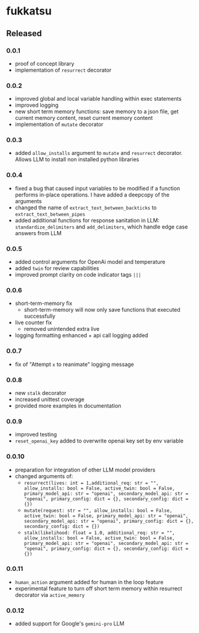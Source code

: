 # fukkatsu

## Released

### 0.0.1

- proof of concept library
- implementation of `resurrect` decorator

### 0.0.2

- improved global and local variable handling within exec statements
- improved logging
- new short term memory functions: save memory to a json file, get current memory content, reset current memory content
- implementation of `mutate` decorator

### 0.0.3

- added `allow_installs` argument to `mutate` and `resurrect` decorator. Allows LLM to install non installed python libraries

### 0.0.4

- fixed a bug that caused input variables to be modified if a function performs in-place operations. I have added a deepcopy of the arguments
- changed the name of `extract_text_between_backticks` to `extract_text_between_pipes`
- added additional functions for response sanitation in LLM: `standardize_delimiters` and `add_delimiters`, which handle edge case answers from LLM

### 0.0.5

- added control arguments for OpenAi model and temperature
- added `twin` for review capabilities
- improved prompt clarity on code indicator tags `|||`

### 0.0.6

- short-term-memory fix
    - short-term-memory will now only save functions that executed successfully
- live counter fix
    - removed unintended extra live
- logging formatting enhanced + api call logging added

### 0.0.7

- fix of "Attempt `x` to reanimate" logging message


### 0.0.8

- new `stalk` decorator
- increased unittest coverage
- provided more examples in documentation

### 0.0.9

- improved testing
- `reset_openai_key` added to overwrite openai key set by env variable

### 0.0.10

- preparation for integration of other LLM model providers
- changed arguments of:
    - `resurrect(lives: int = 1,additional_req: str = "", allow_installs: bool = False, active_twin: bool = False, primary_model_api: str = "openai", secondary_model_api: str = "openai", primary_config: dict = {}, secondary_config: dict = {})`
    - `mutate(request: str = "", allow_installs: bool = False, active_twin: bool = False, primary_model_api: str = "openai", secondary_model_api: str = "openai", primary_config: dict = {}, secondary_config: dict = {})`
    - `stalk(likelihood: float = 1.0, additional_req: str = "", allow_installs: bool = False, active_twin: bool = False, primary_model_api: str = "openai", secondary_model_api: str = "openai", primary_config: dict = {}, secondary_config: dict = {})`

### 0.0.11

- `human_action` argument added for human in the loop feature
- experimental feature to turn off short term memory within resurrect decorator via `active_memory`

### 0.0.12

- added support for Google's `gemini-pro` LLM